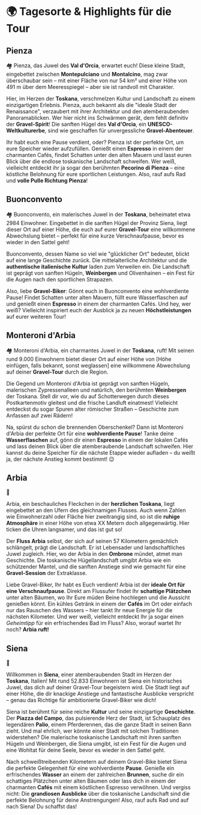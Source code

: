 # 🌍 Tagesorte & Highlights für die Tour

## Pienza

🏘️ Pienza, das Juwel des **Val d'Orcia**, erwartet euch! Diese kleine Stadt, eingebettet zwischen **Montepulciano** und **Montalcino**, mag zwar überschaubar sein – mit einer Fläche von nur 54 km² und einer Höhe von 491 m über dem Meeresspiegel – aber sie ist randvoll mit Charakter.

Hier, im Herzen der **Toskana**, verschmelzen Kultur und Landschaft zu einem einzigartigen Erlebnis. Pienza, auch bekannt als die "ideale Stadt der Renaissance", verzaubert mit ihrer Architektur und den atemberaubenden Panoramablicken. Wer hier nicht ins Schwärmen gerät, dem fehlt definitiv der **Gravel-Spirit**! Die sanften Hügel des **Val d'Orcia**, ein **UNESCO-Weltkulturerbe**, sind wie geschaffen für unvergessliche **Gravel-Abenteuer**.

Ihr habt euch eine Pause verdient, oder? Pienza ist der perfekte Ort, um eure Speicher wieder aufzufüllen. Genießt einen **Espresso** in einem der charmanten Cafés, findet Schatten unter den alten Mauern und lasst euren Blick über die endlose toskanische Landschaft schweifen. Wer weiß, vielleicht entdeckt ihr ja sogar den berühmten **Pecorino di Pienza** – eine köstliche Belohnung für eure sportlichen Leistungen. Also, rauf aufs Rad und **volle Pulle Richtung Pienza**!

## Buonconvento

🏘️ Buonconvento, ein malerisches Juwel in der **Toskana**, beheimatet etwa 2984 Einwohner. Eingebettet in die sanften Hügel der Provinz Siena, liegt dieser Ort auf einer Höhe, die euch auf eurer **Gravel-Tour** eine willkommene Abwechslung bietet – perfekt für eine kurze Verschnaufpause, bevor es wieder in den Sattel geht!

Buonconvento, dessen Name so viel wie "glücklicher Ort" bedeutet, blickt auf eine lange Geschichte zurück. Die mittelalterliche Architektur und die **authentische italienische Kultur** laden zum Verweilen ein. Die Landschaft ist geprägt von sanften Hügeln, **Weinbergen** und Olivenhainen – ein Fest für die Augen nach den sportlichen Strapazen.

Also, liebe **Gravel-Biker**: Gönnt euch in Buonconvento eine wohlverdiente Pause! Findet Schatten unter alten Mauern, füllt eure Wasserflaschen auf und genießt einen **Espresso** in einem der charmanten Cafés. Und hey, wer weiß? Vielleicht inspiriert euch der Ausblick ja zu neuen **Höchstleistungen** auf eurer weiteren Tour!

## Monteroni d'Arbia

🏘️ Monteroni d'Arbia, ein charmantes Juwel in der **Toskana**, ruft! Mit seinen rund 9.000 Einwohnern bietet dieser Ort auf einer Höhe von [Höhe einfügen, falls bekannt, sonst weglassen] eine willkommene Abwechslung auf deiner **Gravel-Tour** durch die Region.

Die Gegend um Monteroni d'Arbia ist geprägt von sanften Hügeln, malerischen Zypressenalleen und natürlich, den berühmten **Weinbergen** der Toskana. Stell dir vor, wie du auf Schotterwegen durch dieses Postkartenmotiv gleitest und die frische Landluft einatmest! Vielleicht entdeckst du sogar Spuren alter römischer Straßen – Geschichte zum Anfassen auf zwei Rädern!

Na, spürst du schon die brennenden Oberschenkel? Dann ist Monteroni d'Arbia der perfekte Ort für eine **wohlverdiente Pause**! Tanke deine **Wasserflaschen** auf, gönn dir einen **Espresso** in einem der lokalen Cafés und lass deinen Blick über die atemberaubende Landschaft schweifen. Hier kannst du deine Speicher für die nächste Etappe wieder aufladen – du weißt ja, der nächste Anstieg kommt bestimmt! 😉

## Arbia

🌊

Arbia, ein beschauliches Fleckchen in der **herzlichen Toskana**, liegt eingebettet an den Ufern des gleichnamigen Flusses. Auch wenn Zahlen wie Einwohnerzahl oder Fläche hier zweitrangig sind, so ist die **ruhige Atmosphäre** in einer Höhe von etwa XX Metern doch allgegenwärtig. Hier ticken die Uhren langsamer, und das ist gut so!

Der **Fluss Arbia** selbst, der sich auf seinen 57 Kilometern gemächlich schlängelt, prägt die Landschaft. Er ist Lebensader und landschaftliches Juwel zugleich. Hier, wo der Arbia in den **Ombrone** mündet, atmet man Geschichte. Die toskanische Hügellandschaft umgibt Arbia wie ein schützender Mantel, und die sanften Anstiege sind wie gemacht für eine **Gravel-Session** der Extraklasse.

Liebe Gravel-Biker, Ihr habt es Euch verdient! Arbia ist der **ideale Ort für eine Verschnaufpause**. Direkt am Flussufer findet Ihr **schattige Plätzchen** unter alten Bäumen, wo Ihr Eure müden Beine hochlegen und die Aussicht genießen könnt. Ein kühles Getränk in einem der **Cafés** im Ort oder einfach nur das Rauschen des Wassers – hier tankt Ihr neue Energie für die nächsten Kilometer. Und wer weiß, vielleicht entdeckt Ihr ja sogar einen *Geheimtipp* für ein erfrischendes Bad im Fluss? Also, worauf wartet Ihr noch? **Arbia ruft!**

## Siena

🏰

Willkommen in **Siena**, einer atemberaubenden Stadt im Herzen der **Toskana**, Italien! Mit rund 52.833 Einwohnern ist Siena ein historisches Juwel, das dich auf deiner Gravel-Tour begeistern wird. Die Stadt liegt auf einer Höhe, die dir knackige Anstiege und fantastische Ausblicke verspricht – genau das Richtige für ambitionierte Gravel-Biker wie dich!

Siena ist berühmt für seine reiche **Kultur** und seine einzigartige **Geschichte**. Der **Piazza del Campo**, das pulsierende Herz der Stadt, ist Schauplatz des legendären **Palio**, einem Pferderennen, das die ganze Stadt in seinen Bann zieht. Und mal ehrlich, wer könnte einer Stadt mit solchen Traditionen widerstehen? Die malerische toskanische Landschaft mit ihren sanften Hügeln und Weinbergen, die Siena umgibt, ist ein Fest für die Augen und eine Wohltat für deine Seele, bevor es wieder in den Sattel geht.

Nach schweißtreibenden Kilometern auf deinem Gravel-Bike bietet Siena die perfekte Gelegenheit für eine wohlverdiente **Pause**. Genieße ein erfrischendes **Wasser** an einem der zahlreichen **Brunnen**, suche dir ein schattiges Plätzchen unter alten Bäumen oder lass dich in einem der charmanten **Cafés** mit einem köstlichen Espresso verwöhnen. Und vergiss nicht: Die **grandiosen Ausblicke** über die toskanische Landschaft sind die perfekte Belohnung für deine Anstrengungen! Also, rauf aufs Rad und auf nach Siena! Du schaffst das!


